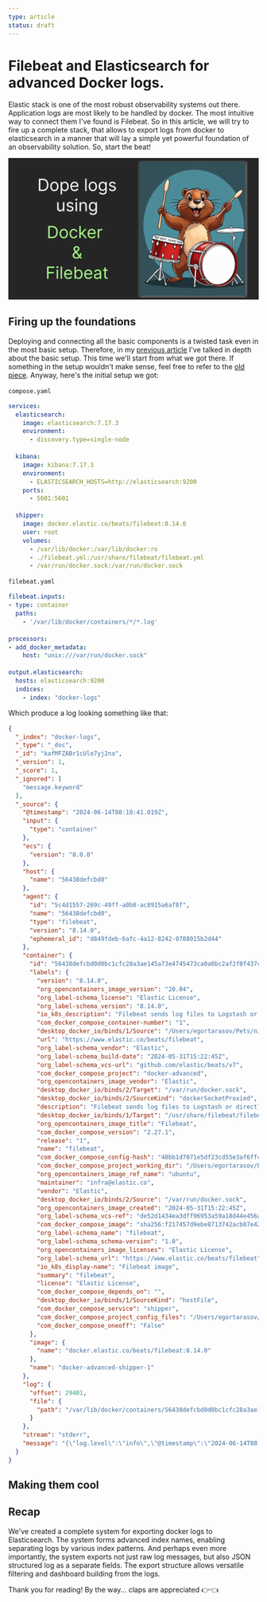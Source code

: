 ```yaml
---
type: article
status: draft
---
```


# Filebeat and Elasticsearch for advanced Docker logs.

Elastic stack is one of the most robust observability systems out there. Application logs are most likely to be handled by docker. The most intuitive way to connect them I've found is Filebeat. So in this article, we will try to fire up a complete stack, that allows to export logs from docker to elasticsearch in a manner that will lay a simple yet powerful foundation of an observability solution. So, start the beat!

![AI-generated log-lover ready to play a beat](docker-advanced-thumb.png)

## Firing up the foundations

Deploying and connecting all the basic components is a twisted task even in the most basic setup. Therefore, in my [previous article]() I've talked in depth about the basic setup. This time we'll start from what we got there. If something in the setup wouldn't make sense, feel free to refer to the [old piece](). Anyway, here's the initial setup we got:

`compose.yaml`

```yaml
services:
  elasticsearch:
    image: elasticsearch:7.17.3
    environment:
      - discovery.type=single-node
  
  kibana:
    image: kibana:7.17.3
    environment:
      - ELASTICSEARCH_HOSTS=http://elasticsearch:9200
    ports:
      - 5601:5601
  
  shipper:
    image: docker.elastic.co/beats/filebeat:8.14.0
    user: root
    volumes:
      - /var/lib/docker:/var/lib/docker:ro
      - ./filebeat.yml:/usr/share/filebeat/filebeat.yml
      - /var/run/docker.sock:/var/run/docker.sock
```

`filebeat.yaml`

```yaml
filebeat.inputs:
- type: container
  paths:
    - '/var/lib/docker/containers/*/*.log'

processors:
- add_docker_metadata:
    host: "unix:///var/run/docker.sock"

output.elasticsearch:
  hosts: elasticsearch:9200
  indices:
    - index: "docker-logs"
```

Which produce a log looking something like that:

```json
{
  "_index": "docker-logs",
  "_type": "_doc",
  "_id": "kafMFZABr1cUle7yj2na",
  "_version": 1,
  "_score": 1,
  "_ignored": [
    "message.keyword"
  ],
  "_source": {
    "@timestamp": "2024-06-14T08:10:41.019Z",
    "input": {
      "type": "container"
    },
    "ecs": {
      "version": "8.0.0"
    },
    "host": {
      "name": "56438defcbd0"
    },
    "agent": {
      "id": "5c4d1557-269c-49ff-a0b8-ac8915a6af8f",
      "name": "56438defcbd0",
      "type": "filebeat",
      "version": "8.14.0",
      "ephemeral_id": "d849fdeb-6afc-4a12-8242-0788015b2d44"
    },
    "container": {
      "id": "56438defcbd0d0bc1cfc28a3ae145a73e4745473ca0a0bc2af2f0f437c8bbbb2",
      "labels": {
        "version": "8.14.0",
        "org_opencontainers_image_version": "20.04",
        "org_label-schema_license": "Elastic License",
        "org_label-schema_version": "8.14.0",
        "io_k8s_description": "Filebeat sends log files to Logstash or directly to Elasticsearch.",
        "com_docker_compose_container-number": "1",
        "desktop_docker_io/binds/1/Source": "/Users/egortarasov/Pets/nist/observe/elastic/playground/docker-advanced/filebeat.yml",
        "url": "https://www.elastic.co/beats/filebeat",
        "org_label-schema_vendor": "Elastic",
        "org_label-schema_build-date": "2024-05-31T15:22:45Z",
        "org_label-schema_vcs-url": "github.com/elastic/beats/v7",
        "com_docker_compose_project": "docker-advanced",
        "org_opencontainers_image_vendor": "Elastic",
        "desktop_docker_io/binds/2/Target": "/var/run/docker.sock",
        "desktop_docker_io/binds/2/SourceKind": "dockerSocketProxied",
        "description": "Filebeat sends log files to Logstash or directly to Elasticsearch.",
        "desktop_docker_io/binds/1/Target": "/usr/share/filebeat/filebeat.yml",
        "org_opencontainers_image_title": "Filebeat",
        "com_docker_compose_version": "2.27.1",
        "release": "1",
        "name": "filebeat",
        "com_docker_compose_config-hash": "40bb1d7071e5df23cd55e3af6ffc532e09410a4c82c6182b6a967552f3e474cf",
        "com_docker_compose_project_working_dir": "/Users/egortarasov/Pets/nist/observe/elastic/playground/docker-advanced",
        "org_opencontainers_image_ref_name": "ubuntu",
        "maintainer": "infra@elastic.co",
        "vendor": "Elastic",
        "desktop_docker_io/binds/2/Source": "/var/run/docker.sock",
        "org_opencontainers_image_created": "2024-05-31T15:22:45Z",
        "org_label-schema_vcs-ref": "de52d1434ea3dff96953a59a18d44e456a98bd2f",
        "com_docker_compose_image": "sha256:f217457d9ebe8713742acb07e4209d8bf2b81298ff03277eaa28f098c93d2f12",
        "org_label-schema_name": "filebeat",
        "org_label-schema_schema-version": "1.0",
        "org_opencontainers_image_licenses": "Elastic License",
        "org_label-schema_url": "https://www.elastic.co/beats/filebeat",
        "io_k8s_display-name": "Filebeat image",
        "summary": "filebeat",
        "license": "Elastic License",
        "com_docker_compose_depends_on": "",
        "desktop_docker_io/binds/1/SourceKind": "hostFile",
        "com_docker_compose_service": "shipper",
        "com_docker_compose_project_config_files": "/Users/egortarasov/Pets/nist/observe/elastic/playground/docker-advanced/compose.yaml",
        "com_docker_compose_oneoff": "False"
      },
      "image": {
        "name": "docker.elastic.co/beats/filebeat:8.14.0"
      },
      "name": "docker-advanced-shipper-1"
    },
    "log": {
      "offset": 29401,
      "file": {
        "path": "/var/lib/docker/containers/56438defcbd0d0bc1cfc28a3ae145a73e4745473ca0a0bc2af2f0f437c8bbbb2/56438defcbd0d0bc1cfc28a3ae145a73e4745473ca0a0bc2af2f0f437c8bbbb2-json.log"
      }
    },
    "stream": "stderr",
    "message": "{\"log.level\":\"info\",\"@timestamp\":\"2024-06-14T08:10:41.016Z\",\"log.logger\":\"monitoring\",\"log.origin\":{\"function\":\"github.com/elastic/beats/v7/libbeat/monitoring/report/log.(*reporter).logSnapshot\",\"file.name\":\"log/log.go\",\"file.line\":187},\"message\":\"Non-zero metrics in the last 30s\",\"service.name\":\"filebeat\",\"monitoring\":{\"metrics\":{\"beat\":{\"cgroup\":{\"cpu\":{\"id\":\"/\"},\"memory\":{\"id\":\"/\",\"mem\":{\"usage\":{\"bytes\":98902016}}}},\"cpu\":{\"system\":{\"ticks\":120,\"time\":{\"ms\":120}},\"total\":{\"ticks\":640,\"time\":{\"ms\":640},\"value\":640},\"user\":{\"ticks\":520,\"time\":{\"ms\":520}}},\"handles\":{\"limit\":{\"hard\":1048576,\"soft\":1048576},\"open\":17},\"info\":{\"ephemeral_id\":\"d849fdeb-6afc-4a12-8242-0788015b2d44\",\"name\":\"filebeat\",\"uptime\":{\"ms\":30111},\"version\":\"8.14.0\"},\"memstats\":{\"gc_next\":42845240,\"memory_alloc\":22004248,\"memory_sys\":76190984,\"memory_total\":154130944,\"rss\":97427456},\"runtime\":{\"goroutines\":68}},\"filebeat\":{\"events\":{\"active\":22,\"added\":1234,\"done\":1212},\"harvester\":{\"open_files\":7,\"running\":7,\"started\":7}},\"libbeat\":{\"config\":{\"module\":{\"running\":0}},\"output\":{\"events\":{\"acked\":1205,\"active\":0,\"batches\":2,\"total\":1205},\"read\":{\"bytes\":9503,\"errors\":2},\"type\":\"elasticsearch\",\"write\":{\"bytes\":291196,\"latency\":{\"histogram\":{\"count\":2,\"max\":845,\"mean\":492.5,\"median\":492.5,\"min\":140,\"p75\":845,\"p95\":845,\"p99\":845,\"p999\":845,\"stddev\":352.5}}}},\"pipeline\":{\"clients\":1,\"events\":{\"active\":22,\"filtered\":7,\"published\":1227,\"retry\":3932,\"total\":1234},\"queue\":{\"acked\":1205,\"max_events\":3200}}},\"registrar\":{\"states\":{\"current\":7,\"update\":1212},\"writes\":{\"success\":2,\"total\":2}},\"system\":{\"cpu\":{\"cores\":2},\"load\":{\"1\":2.75,\"15\":0.22,\"5\":0.67,\"norm\":{\"1\":1.375,\"15\":0.11,\"5\":0.335}}}},\"ecs.version\":\"1.6.0\"}}"
  }
}
```

## Making them cool

## Recap

We've created a complete system for exporting docker logs to Elasticsearch. The system forms advanced index names, enabling separating logs by various index patterns. And perhaps even more importantly, the system exports not just raw log messages, but also JSON structured log as a separate fields. The export structure allows versatile filtering and dashboard building from the logs.

Thank you for reading! By the way... claps are appreciated 👉👈